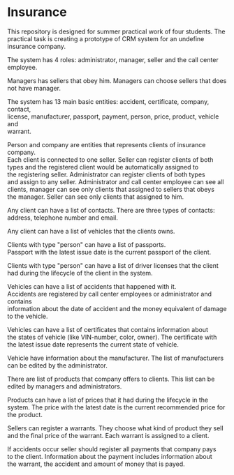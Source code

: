 Insurance
 =========
This repository is designed for summer practical work of four students.
The practical task is creating a prototype of CRM system for an undefine insurance company.		
		
The system has 4 roles: administrator, manager, seller and the call center		
employee.		
		
Managers has sellers that obey him. Managers can choose sellers that does not have manager.		
		
The system has 13 main basic entities: accident, certificate, company, contact,		
license, manufacturer, passport, payment, person, price, product, vehicle and		
warrant.		
		
Person and company are entities that represents clients of insurance company.		
Each client is connected to one seller. Seller can register clients of both		
types and the registered client would be automatically assigned to		
the registering seller. Administrator can register clients of both types		
and assign to any seller. Administrator and call center employee can see all		
clients, manager can see only clients that assigned to sellers that obeys		
the manager. Seller can see only clients that assigned to him.		
		
Any client can have a list of contacts. There are three types of contacts:		
address, telephone number and email. 		
		
Any client can have a list of vehicles that the clients owns.		
		
Clients with type "person" can have a list of passports.		
Passport with the latest issue date is the current passport of the client. 		
		
Clients with type "person" can have a list of driver licenses that the client		
had during the lifecycle of the client in the system.		
		
Vehicles can have a list of accidents that happened with it.		
Accidents are registered by call center employees or administrator and contains		
information about the date of accident and the money equivalent of damage		
to the vehicle.		
		
Vehicles can have a list of certificates that contains information about		
the states of vehicle (like VIN-number, color, owner). The certificate with		
the latest issue date represents the current state of vehicle.		
		
Vehicle have information about the manufacturer. The list of manufacturers		
can be edited by the administrator.		
		
There are list of products that company offers to clients. This list can be		
edited by managers and administrators.		
		
Products can have a list of prices that it had during the lifecycle in the		
system. The price with the latest date is the current recommended price for		
the product.		
		
Sellers can register a warrants. They choose what kind of product they sell		
and the final price of the warrant. Each warrant is assigned to a client.		
		
If accidents occur seller should register all payments that company pays		
to the client. Information about the payment includes information about		
the warrant, the accident and amount of money that is payed.
